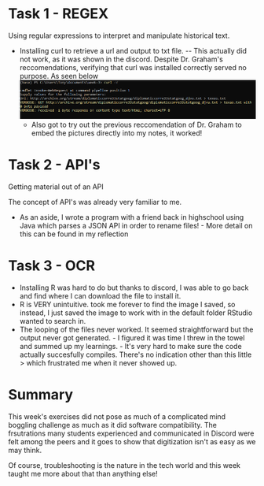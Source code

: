 # Task 1 - REGEX 

Using regular expressions to interpret and manipulate historical text. 

- Installing curl to retrieve a url and output to txt file. 
-- This actually did not work, as it was shown in the discord. Despite Dr. Graham's reccomendations, verifying that curl was installed correctly served no purpose. As seen below 
![](https://github.com/SuppahHacka/week-3/blob/master/curl%20error.PNG) 
  - Also got to try out the previous reccomendation of Dr. Graham to embed the pictures directly into my notes, it worked! 
 

# Task 2 - API's

  Getting material out of an API 
  
  The concept of API's was already very familiar to me. 

 - As an aside, I wrote a program with a friend back in highschool using Java which parses a JSON API in order to rename files! 
        - More detail on this can be found in my reflection 


# Task 3 - OCR 
 
 - Installing R was hard to do but thanks to discord, I was able to go back and find where I can download the file to install it. 
 - R is VERY unintuitive. took me forever to find the image I saved, so instead, I just saved the image to work with in the default folder RStudio wanted to search in. 
 - The looping of the files never worked. It seemed straightforward but the output never got generated. 
        - I figured it was time I threw in the towel and summed up my learnings.
        - It's very hard to make sure the code actually succesfully compiles. There's no indication other than this little > which frustrated me when it never showed up. 


# Summary 

This week's exercises did not pose as much of a complicated mind boggling challenge as much as it did software compatibility. The frsutrations many students experienced and communicated in Discord were felt among the peers and it goes to show that digitization isn't as easy as we may think. 

Of course, troubleshooting is the nature in the tech world and this week taught me more about that than anything else! 

